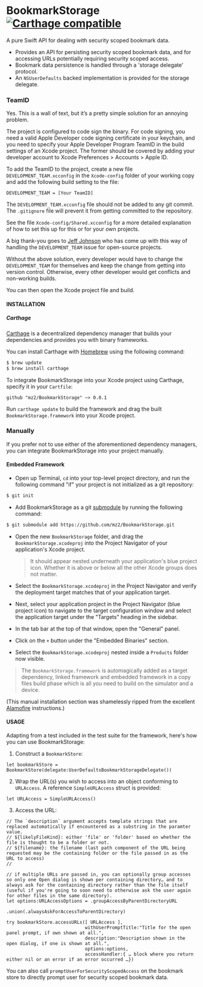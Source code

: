 # BookmarkStorage [![Carthage compatible](https://img.shields.io/badge/Carthage-compatible-4BC51D.svg?style=flat)](https://github.com/Carthage/Carthage)

A pure Swift API for dealing with security scoped bookmark data.

- Provides an API for persisting security scoped bookmark data, and for accessing URLs potentially requiring security scoped access.
- Bookmark data persistence is handled through a 'storage delegate' protocol.
- An `NSUserDefaults` backed implementation is provided for the storage delegate.

### TeamID

Yes. This is a wall of text, but it’s a pretty simple solution for an annoying problem.

The project is configured to code sign the binary. For code signing, you need a valid Apple Developer code signing certificate in your keychain, and you need to specify your Apple Developer Program TeamID in the build settings of an Xcode project. The former should be covered by adding your developer account to Xcode Preferences > Accounts > Apple ID.

To add the TeamID to the project, create a new file `DEVELOPMENT_TEAM.xcconfig` in the `Xcode-config` folder of your working copy and add the following build setting to the file:

```
DEVELOPMENT_TEAM = [Your TeamID]
```

The `DEVELOPMENT_TEAM.xcconfig` file should not be added to any git commit. The `.gitignore` file will prevent it from getting committed to the repository. 

See the file `Xcode-config/Shared.xcconfig` for a more detailed explanation of how to set this up for this or for your own projects. 

A big thank-you goes to [Jeff Johnson](https://github.com/lapcat/Bonjeff) who has come up with this way of handling the `DEVELOPMENT_TEAM` issue for open-source projects. 

Without the above solution, every developer would have to change the `DEVELOPMENT_TEAM` for themselves and keep the change from getting into version control. Otherwise, every other developer would get conflicts and non-working builds. 

You can then open the Xcode project file and build.

#### INSTALLATION

##### Carthage

[Carthage](https://github.com/Carthage/Carthage) is a decentralized dependency manager that builds your dependencies and provides you with binary frameworks.

You can install Carthage with [Homebrew](http://brew.sh/) using the following command:

```bash
$ brew update
$ brew install carthage
```

To integrate BookmarkStorage into your Xcode project using Carthage, specify it in your `Cartfile`:

```ogdl
github "mz2/BookmarkStorage" ~> 0.0.1
```

Run `carthage update` to build the framework and drag the built `BookmarkStorage.framework` into your Xcode project.

### Manually

If you prefer not to use either of the aforementioned dependency managers, you can integrate BookmarkStorage into your project manually.

#### Embedded Framework

- Open up Terminal, `cd` into your top-level project directory, and run the following command "if" your project is not initialized as a git repository:

```bash
$ git init
```

- Add BookmarkStorage as a git [submodule](http://git-scm.com/docs/git-submodule) by running the following command:

```bash
$ git submodule add https://github.com/mz2/BookmarkStorage.git
```

- Open the new `BookmarkStorage` folder, and drag the `BookmarkStorage.xcodeproj` into the Project Navigator of your application's Xcode project.

    > It should appear nested underneath your application's blue project icon. Whether it is above or below all the other Xcode groups does not matter.

- Select the `BookmarkStorage.xcodeproj` in the Project Navigator and verify the deployment target matches that of your application target.
- Next, select your application project in the Project Navigator (blue project icon) to navigate to the target configuration window and select the application target under the "Targets" heading in the sidebar.
- In the tab bar at the top of that window, open the "General" panel.
- Click on the `+` button under the "Embedded Binaries" section.
- Select the `BookmarkStorage.xcodeproj` nested inside a `Products` folder now visible.

> The `BookmarkStorage.framework` is automagically added as a target dependency, linked framework and embedded framework in a copy files build phase which is all you need to build on the simulator and a device.

(This manual installation section was shamelessly ripped from the excellent [Alamofire](github.com/alamofire/Alamofire) instructions.)

#### USAGE

Adapting from a test included in the test suite for the framework, here's how you can use BookmarkStorage:

1. Construct a `BookmarkStore`:

```
let bookmarkStore = BookmarkStore(delegate:UserDefaultsBookmarkStorageDelegate())
```

2. Wrap the URL(s) you wish to access into an object conforming to `URLAccess`. A reference `SimpleURLAccess` struct is provided:

```
let URLAccess = SimpleURLAccess()
```

3. Access the URL:

```
// The `description` argument accepts template strings that are replaced automatically if encountered as a substring in the paramter value.
// ${likelyFileKind}: either 'file' or 'folder' based on whether the file is thought to be a folder or not.
// ${filename}: the filename (last path component of the URL being requested may be the containing folder or the file passed in as the URL to access)
// 

// if multiple URLs are passed in, you can optionally group accesses so only one Open dialog is shown per containing directory… and to always ask for the containing directory rather than the file itself (useful if you're going to soon need to otherwise ask the user again for other files in the same directory).
let options:URLAccessOptions = .groupAccessByParentDirectoryURL
							   .union(.alwaysAskForAccessToParentDirectory)

try bookmarkStore.accessURLs([ URLAccess ],
                             withUserPromptTitle:"Title for the open panel prompt, if own shown at all.",
                             description:"Description shown in the open dialog, if one is shown at all.",
                             options:options,
                             accessHandler:{ … block where you return either nil or an error if an error occurred …})
```

You can also call `promptUserForSecurityScopedAccess` on the bookmark store to directly prompt user for security scoped bookmark data.
